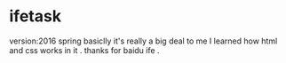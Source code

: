 # ifetask
version:2016 spring
basiclly it's really a big deal to me
I learned how html and css works in it .
thanks for baidu ife .
